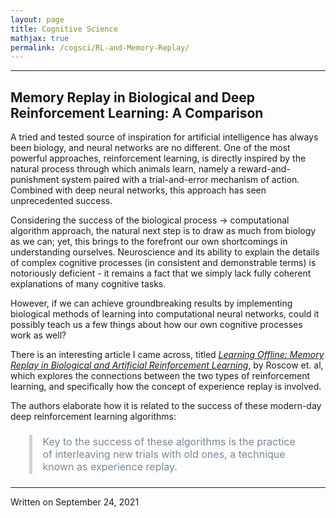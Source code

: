 ```yaml
---
layout: page
title: Cognitive Science
mathjax: true
permalink: /cogsci/RL-and-Memory-Replay/
---
```


---

<style>
    blockquote{
    margin: 1.3em 1.9em;
    border-left-style: solid;
    border-left-width: thick;
    border-left-color: lightgray;
    padding: 0.1em 1em;
    font-size: 16px;
    color: lightslategray;
  }
</style>

## Memory Replay in Biological and Deep Reinforcement Learning: A Comparison
A tried and tested source of inspiration for artificial intelligence has always been biology, and neural networks are no different. One of the most powerful approaches, reinforcement learning, is directly inspired by the natural process through which animals learn, namely a reward-and-punishment system paired with a trial-and-error mechanism of action. Combined with deep neural networks, this approach has seen unprecedented success.

Considering the success of the biological process $\rightarrow$ computational algorithm approach, the natural next step is to draw as much from biology as we can; yet, this brings to the forefront our own shortcomings in understanding ourselves. Neuroscience and its ability to explain the details of complex cognitive processes (in consistent and demonstrable terms) is notoriously deficient - it remains a fact that we simply lack fully coherent explanations of many cognitive tasks. 

However, if we can achieve groundbreaking results by implementing biological methods of learning into computational neural networks, could it possibly teach us a few things about how our own cognitive processes work as well?

There is an interesting article I came across, titled [*Learning Offline: Memory Replay in Biological
and Artificial Reinforcement Learning*](https://arxiv.org/pdf/2109.10034.pdf), by Roscow et. al, which explores the connections between the two types of reinforcement learning, and specifically how the concept of experience replay is involved.

The authors elaborate how it is related to the success of these modern-day deep reinforcement learning algorithms:

<blockquote>
Key to the success of these algorithms is the practice of interleaving new trials with old ones, a technique known as experience replay.
</blockquote>


___

<div class="date">
    Written on September 24, 2021
  </div>
